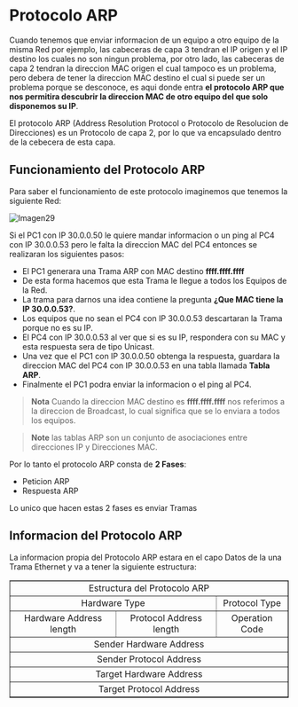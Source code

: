 # Protocolo ARP

Cuando tenemos que enviar informacion de un equipo a otro equipo de la misma Red por ejemplo, las cabeceras de capa 3 tendran el IP origen y el IP destino los cuales no son ningun problema, por otro lado, las cabeceras de capa 2 tendran la direccion MAC origen el cual tampoco es un problema, pero debera de tener la direccion MAC destino el cual si puede ser un problema porque se desconoce, es aqui donde entra **el protocolo ARP que nos permitira descubrir la direccion MAC de otro equipo del que solo disponemos su IP**.

El protocolo ARP (Address Resolution Protocol o Protocolo de Resolucion de Direcciones) es un Protocolo de capa 2, por lo que va encapsulado dentro de la cebecera de esta capa.

## Funcionamiento del Protocolo ARP

Para saber el funcionamiento de este protocolo imaginemos que tenemos la siguiente Red:

![Imagen29]()

Si el PC1 con IP 30.0.0.50 le quiere mandar informacion o un ping al PC4 con IP 30.0.0.53 pero le falta la direccion MAC del PC4 entonces se realizaran los siguientes pasos:

- El PC1 generara una Trama ARP con MAC destino **ffff.ffff.ffff**
- De esta forma hacemos que esta Trama le llegue a todos los Equipos de la Red.
- La trama para darnos una idea contiene la pregunta **¿Que MAC tiene la IP 30.0.0.53?**.
- Los equipos que no sean el PC4 con IP 30.0.0.53 descartaran la Trama porque no es su IP.
- El PC4 con IP 30.0.0.53 al ver que si es su IP, respondera con su MAC y esta respuesta sera de tipo Unicast.
- Una vez que el PC1 con IP 30.0.0.50 obtenga la respuesta, guardara la direccion MAC del PC4 con IP 30.0.0.53 en una tabla llamada **Tabla ARP**.
- Finalmente el PC1 podra enviar la informacion o el ping al PC4.

> **Nota** Cuando la direccion MAC destino es **ffff.ffff.ffff** nos referimos a la direccion de Broadcast, lo cual significa que se lo enviara a todos los equipos.

> **Note** las tablas ARP son un conjunto de asociaciones entre direcciones IP y Direcciones MAC.

Por lo tanto el protocolo ARP consta de **2 Fases**:

- Peticion ARP
- Respuesta ARP

Lo unico que hacen estas 2 fases es enviar Tramas

## Informacion del Protocolo ARP

La informacion propia del Protocolo ARP estara en el capo Datos de la una Trama Ethernet y va a tener la siguiente estructura:

<table align="center" border="1" style="text-align:center">
	<tbody>
		<tr>
			<td colspan="34">Estructura del Protocolo ARP</td>
		</tr>
		<tr>
			<td colspan="2">Hardware Type</td>
			<td colspan="2">Protocol Type</td>
		</tr>
		<tr>
			<td colspan="1">Hardware Address length</td>
			<td colspan="1">Protocol Address length</td>
			<td colspan="2">Operation Code</td>
		</tr>
		<tr>
			<td colspan="4">Sender Hardware Address</td>
		</tr>
		<tr>
			<td colspan="4"> Sender Protocol Address</td>
		</tr>
		<tr>
			<td colspan="4">Target Hardware Address</td>
		</tr>
        <tr>
			<td colspan="4">Target Protocol Address</td>
		</tr>
	</tbody>
</table>
